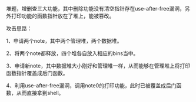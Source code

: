 堆题，增删查三大功能，其中删除功能没有清空指针存在use-after-free漏洞，另外打印功能的函数指针放在了堆上，能被篡改。

攻击思路：

1、申请两个note，其中两个管理堆，两个数据堆。

2、将两个note都释放，四个堆各自放入相应的bins当中。

3、申请新note，其中数据堆大小刚好和管理堆一样，从而能够在管理堆上将打印函数指针覆盖成后门函数。

4、利用use-after-free漏洞，调用note0的打印功能，此时已被覆盖成后门函数，从而直接拿到shell。
